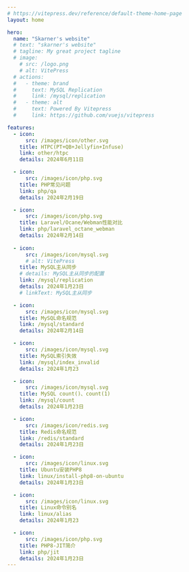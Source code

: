 ```yaml
---
# https://vitepress.dev/reference/default-theme-home-page
layout: home

hero:
  name: "Skarner's website"
  # text: "skarner's website"
  # tagline: My great project tagline
  # image:
    # src: /logo.png
    # alt: VitePress
  # actions:
  #   - theme: brand
  #     text: MySQL Replication
  #     link: /mysql/replication
  #   - theme: alt
  #     text: Powered By Vitepress
  #     link: https://github.com/vuejs/vitepress

features:
  - icon:
      src: /images/icon/other.svg
    title: HTPC(PT+QB+Jellyfin+Infuse)
    link: other/htpc
    details: 2024年6月11日

  - icon:
      src: /images/icon/php.svg
    title: PHP常见问题
    link: php/qa
    details: 2024年2月19日

  - icon:
      src: /images/icon/php.svg
    title: Laravel/Ocane/Webman性能对比
    link: php/laravel_octane_webman
    details: 2024年2月14日
  
  - icon:
      src: /images/icon/mysql.svg
      # alt: VitePress
    title: MySQL主从同步
    # details: MySQL主从同步的配置
    link: /mysql/replication
    details: 2024年1月23日
    # linkText: MySQL主从同步

  - icon:
      src: /images/icon/mysql.svg
    title: MySQL命名规范
    link: /mysql/standard
    details: 2024年2月14日

  - icon:
      src: /images/icon/mysql.svg
    title: MySQL索引失效
    link: /mysql/index_invalid
    details: 2024年1月23

  - icon:
      src: /images/icon/mysql.svg
    title: MySQL count()、count(1)
    link: /mysql/count
    details: 2024年1月23日

  - icon:
      src: /images/icon/redis.svg
    title: Redis命名规范
    link: /redis/standard
    details: 2024年1月23日

  - icon:
      src: /images/icon/linux.svg
    title: Ubuntu安装PHP8
    link: linux/install-php8-on-ubuntu
    details: 2024年1月23日

  - icon:
      src: /images/icon/linux.svg
    title: Linux命令别名
    link: linux/alias
    details: 2024年1月23

  - icon:
      src: /images/icon/php.svg
    title: PHP8-JIT简介
    link: php/jit
    details: 2024年1月23日
---
```

